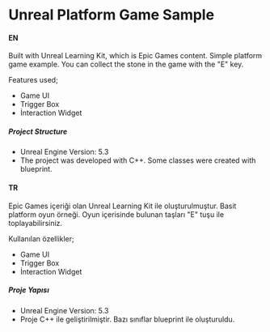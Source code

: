#     Unreal Platform Game Sample
 
#### EN

Built with Unreal Learning Kit, which is Epic Games content. Simple platform game example.
You can collect the stone in the game with the "E" key.


Features used;

- Game UI
- Trigger Box
- İnteraction Widget 

##### Project Structure
- Unreal Engine Version: 5.3 
- The project was developed with C++. Some classes were created with blueprint.


#### TR


Epic Games içeriği olan Unreal Learning Kit ile oluşturulmuştur. Basit platform oyun örneği.
Oyun içerisinde bulunan taşları "E" tuşu ile toplayabilirsiniz.

Kullanılan özellikler;

- Game UI
- Trigger Box
- İnteraction Widget 


##### Proje Yapısı
- Unreal Engine Version: 5.3  
- Proje C++ ile geliştirilmiştir. Bazı sınıflar blueprint ile oluşturuldu.
